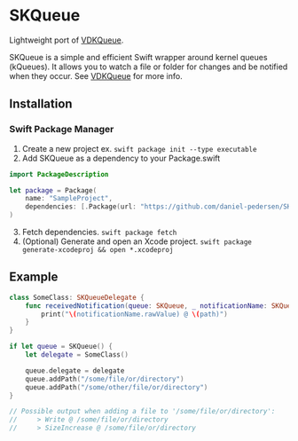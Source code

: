 # SKQueue
Lightweight port of [VDKQueue](https://github.com/bdkjones/VDKQueue).

SKQueue is a simple and efficient Swift wrapper around kernel queues (kQueues). It allows you to watch a file or folder for changes and be notified when they occur. See [VDKQueue](https://github.com/bdkjones/VDKQueue) for more info.

## Installation

### Swift Package Manager

1. Create a new project ex. `swift package init --type executable`
2. Add SKQueue as a dependency to your Package.swift
```swift
import PackageDescription

let package = Package(
    name: "SampleProject",
    dependencies: [.Package(url: "https://github.com/daniel-pedersen/SKQueue.git", majorVersion: 1)]
)
```
3. Fetch dependencies. `swift package fetch`
4. (Optional) Generate and open an Xcode project. `swift package generate-xcodeproj && open *.xcodeproj`

## Example
```swift
class SomeClass: SKQueueDelegate {
    func receivedNotification(queue: SKQueue, _ notificationName: SKQueueNotificationString, forPath path: String) {
        print("\(notificationName.rawValue) @ \(path)")
    }
}
```

```swift
if let queue = SKQueue() {
    let delegate = SomeClass()

    queue.delegate = delegate
    queue.addPath("/some/file/or/directory")
    queue.addPath("/some/other/file/or/directory")
}
```

```swift
// Possible output when adding a file to '/some/file/or/directory':
//     > Write @ /some/file/or/directory
//     > SizeIncrease @ /some/file/or/directory
```
